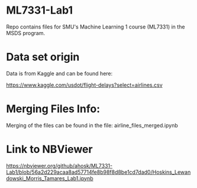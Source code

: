 # ML7331-Lab1

Repo contains files for SMU's Machine Learning 1 course (ML7331) in the MSDS program.

# Data set origin

Data is from Kaggle and can be found here:

  https://www.kaggle.com/usdot/flight-delays?select=airlines.csv

# Merging Files Info:

Merging of the files can be found in the file: airline_files_merged.ipynb


# Link to NBViewer

https://nbviewer.org/github/ahosk/ML7331-Lab1/blob/56a2d229acaa8ad57714fe8b98f8d8be1cd7dad0/Hoskins_Lewandowski_Morris_Tamares_Lab1.ipynb

